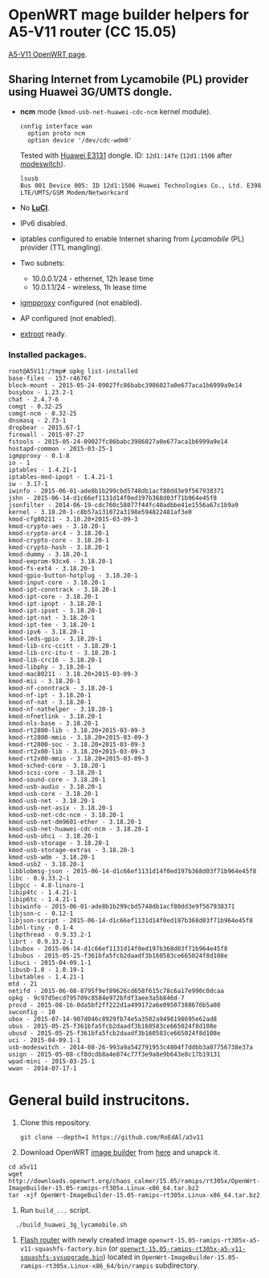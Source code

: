 # OpenWRT mage builder helpers for A5-V11 router (CC 15.05)

[A5-V11 OpenWRT page](http://wiki.openwrt.org/toh/unbranded/a5-v11).

## Sharing Internet from Lycamobile (PL) provider using Huawei 3G/UMTS dongle.

* **ncm** mode  (```kmod-usb-net-huawei-cdc-ncm``` kernel module).

  ````
  config interface wan
	option proto ncm
	option device '/dev/cdc-wdm0'
  ````
  
  Tested with [Huawei E3131](http://consumer.huawei.com/en/mobile-broadband/dongles/features/e3131-en.htm) dongle.
  ID: ```12d1:14fe``` (```12d1:1506``` after [modeswitch](http://wiki.openwrt.org/doc/recipes/3gdongle#switching_usb_mode)).
  
   ```
   lsusb
   Bus 001 Device 005: ID 12d1:1506 Huawei Technologies Co., Ltd. E398 LTE/UMTS/GSM Modem/Networkcard
   ```
* No [**LuCI**](http://wiki.openwrt.org/doc/howto/luci.essentials).
* IPv6 disabled.
* iptables configured to enable Internet sharing from *Lycamobile* (PL) provider (TTL mangling).
* Two subnets:
  * 10.0.0.1/24 - ethernet, 12h lease time
  * 10.0.1.1/24 - wireless, 1h lease time
* [igmpproxy](http://wiki.openwrt.org/doc/howto/udp_multicast) configured (not enabled).
* AP configured (not enabled).
* [extroot](http://wiki.openwrt.org/doc/howto/extroot) ready.
 
### Installed packages.

```
root@A5V11:/tmp# opkg list-installed
base-files - 157-r46767
block-mount - 2015-05-24-09027fc86babc3986027a0e677aca1b6999a9e14
busybox - 1.23.2-1
chat - 2.4.7-6
comgt - 0.32-25
comgt-ncm - 0.32-25
dnsmasq - 2.73-1
dropbear - 2015.67-1
firewall - 2015-07-27
fstools - 2015-05-24-09027fc86babc3986027a0e677aca1b6999a9e14
hostapd-common - 2015-03-25-1
igmpproxy - 0.1-8
io - 1
iptables - 1.4.21-1
iptables-mod-ipopt - 1.4.21-1
iw - 3.17-1
iwinfo - 2015-06-01-ade8b1b299cbd5748db1acf80dd3e9f567938371
jshn - 2015-06-14-d1c66ef1131d14f0ed197b368d03f71b964e45f8
jsonfilter - 2014-06-19-cdc760c58077f44fc40adbbe41e1556a67c1b9a9
kernel - 3.18.20-1-c8b57a131072a3198e594822481af3e0
kmod-cfg80211 - 3.18.20+2015-03-09-3
kmod-crypto-aes - 3.18.20-1
kmod-crypto-arc4 - 3.18.20-1
kmod-crypto-core - 3.18.20-1
kmod-crypto-hash - 3.18.20-1
kmod-dummy - 3.18.20-1
kmod-eeprom-93cx6 - 3.18.20-1
kmod-fs-ext4 - 3.18.20-1
kmod-gpio-button-hotplug - 3.18.20-1
kmod-input-core - 3.18.20-1
kmod-ipt-conntrack - 3.18.20-1
kmod-ipt-core - 3.18.20-1
kmod-ipt-ipopt - 3.18.20-1
kmod-ipt-ipset - 3.18.20-1
kmod-ipt-nat - 3.18.20-1
kmod-ipt-tee - 3.18.20-1
kmod-ipv6 - 3.18.20-1
kmod-leds-gpio - 3.18.20-1
kmod-lib-crc-ccitt - 3.18.20-1
kmod-lib-crc-itu-t - 3.18.20-1
kmod-lib-crc16 - 3.18.20-1
kmod-libphy - 3.18.20-1
kmod-mac80211 - 3.18.20+2015-03-09-3
kmod-mii - 3.18.20-1
kmod-nf-conntrack - 3.18.20-1
kmod-nf-ipt - 3.18.20-1
kmod-nf-nat - 3.18.20-1
kmod-nf-nathelper - 3.18.20-1
kmod-nfnetlink - 3.18.20-1
kmod-nls-base - 3.18.20-1
kmod-rt2800-lib - 3.18.20+2015-03-09-3
kmod-rt2800-mmio - 3.18.20+2015-03-09-3
kmod-rt2800-soc - 3.18.20+2015-03-09-3
kmod-rt2x00-lib - 3.18.20+2015-03-09-3
kmod-rt2x00-mmio - 3.18.20+2015-03-09-3
kmod-sched-core - 3.18.20-1
kmod-scsi-core - 3.18.20-1
kmod-sound-core - 3.18.20-1
kmod-usb-audio - 3.18.20-1
kmod-usb-core - 3.18.20-1
kmod-usb-net - 3.18.20-1
kmod-usb-net-asix - 3.18.20-1
kmod-usb-net-cdc-ncm - 3.18.20-1
kmod-usb-net-dm9601-ether - 3.18.20-1
kmod-usb-net-huawei-cdc-ncm - 3.18.20-1
kmod-usb-ohci - 3.18.20-1
kmod-usb-storage - 3.18.20-1
kmod-usb-storage-extras - 3.18.20-1
kmod-usb-wdm - 3.18.20-1
kmod-usb2 - 3.18.20-1
libblobmsg-json - 2015-06-14-d1c66ef1131d14f0ed197b368d03f71b964e45f8
libc - 0.9.33.2-1
libgcc - 4.8-linaro-1
libip4tc - 1.4.21-1
libip6tc - 1.4.21-1
libiwinfo - 2015-06-01-ade8b1b299cbd5748db1acf80dd3e9f567938371
libjson-c - 0.12-1
libjson-script - 2015-06-14-d1c66ef1131d14f0ed197b368d03f71b964e45f8
libnl-tiny - 0.1-4
libpthread - 0.9.33.2-1
librt - 0.9.33.2-1
libubox - 2015-06-14-d1c66ef1131d14f0ed197b368d03f71b964e45f8
libubus - 2015-05-25-f361bfa5fcb2daadf3b160583ce665024f8d108e
libuci - 2015-04-09.1-1
libusb-1.0 - 1.0.19-1
libxtables - 1.4.21-1
mtd - 21
netifd - 2015-06-08-8795f9ef89626cd658f615c78c6a17e990c0dcaa
opkg - 9c97d5ecd795709c8584e972bfdf3aee3a5b846d-7
procd - 2015-08-16-0da5bf2ff222d1a499172a6e09507388676b5a08
swconfig - 10
ubox - 2015-07-14-907d046c8929fb74e5a3502a9498198695e62ad8
ubus - 2015-05-25-f361bfa5fcb2daadf3b160583ce665024f8d108e
ubusd - 2015-05-25-f361bfa5fcb2daadf3b160583ce665024f8d108e
uci - 2015-04-09.1-1
usb-modeswitch - 2014-08-26-993a9a542791953c4804f7ddbb3a07756738e37a
usign - 2015-05-08-cf8dcdb8a4e874c77f3e9a8e9b643e8c17b19131
wpad-mini - 2015-03-25-1
wwan - 2014-07-17-1
```

# General build instrucitons.
1. Clone this repository.

   ```
   git clone --depth=1 https://github.com/RoEdAl/a5v11
   ```
1. Download OpenWRT [image builder](http://wiki.openwrt.org/doc/howto/obtain.firmware.generate) from [here](http://downloads.openwrt.org/chaos_calmer/15.05/ramips/rt305x/OpenWrt-ImageBuilder-15.05-ramips-rt305x.Linux-x86_64.tar.bz2) and unapck it.

  ```
  cd a5v11
  wget http://downloads.openwrt.org/chaos_calmer/15.05/ramips/rt305x/OpenWrt-ImageBuilder-15.05-ramips-rt305x.Linux-x86_64.tar.bz2
  tar -xjf OpenWrt-ImageBuilder-15.05-ramips-rt305x.Linux-x86_64.tar.bz2
  ```

1. Run ```build_...``` script. 

  ```
    ./build_huawei_3g_lycamobile.sh
  ```
1. [Flash router](http://wiki.openwrt.org/doc/howto/generic.flashing) with newly created image ```openwrt-15.05-ramips-rt305x-a5-v11-squashfs-factory.bin``` (or [```openwrt-15.05-ramips-rt305x-a5-v11-squashfs-sysupgrade.bin```](http://wiki.openwrt.org/doc/howto/generic.sysupgrade)) located in ```OpenWrt-ImageBuilder-15.05-ramips-rt305x.Linux-x86_64/bin/rampis``` subdirectory.
